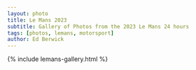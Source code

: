 ```yaml
---
layout: photo
title: Le Mans 2023
subtitle: Gallery of Photos from the 2023 Le Mans 24 hours
tags: [photos, lemans, motorsport]
author: Ed Berwick
---
```


{% include lemans-gallery.html %}
